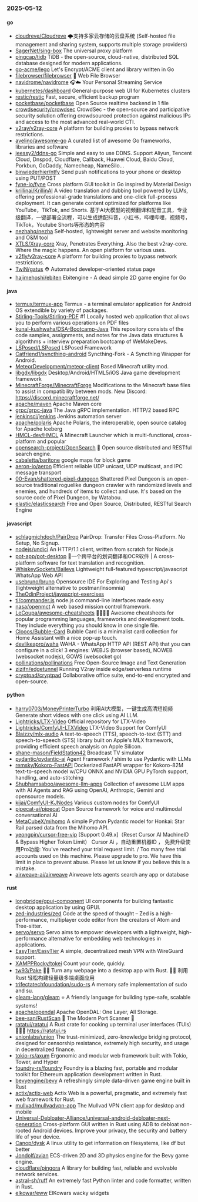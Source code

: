 ### 2025-05-12

#### go
* [cloudreve/Cloudreve](https://github.com/cloudreve/Cloudreve) 🌩支持多家云存储的云盘系统 (Self-hosted file management and sharing system, supports multiple storage providers)
* [SagerNet/sing-box](https://github.com/SagerNet/sing-box) The universal proxy platform
* [pingcap/tidb](https://github.com/pingcap/tidb) TiDB - the open-source, cloud-native, distributed SQL database designed for modern applications.
* [go-acme/lego](https://github.com/go-acme/lego) Let's Encrypt/ACME client and library written in Go
* [filebrowser/filebrowser](https://github.com/filebrowser/filebrowser) 📂 Web File Browser
* [navidrome/navidrome](https://github.com/navidrome/navidrome) 🎧☁️ Your Personal Streaming Service
* [kubernetes/dashboard](https://github.com/kubernetes/dashboard) General-purpose web UI for Kubernetes clusters
* [restic/restic](https://github.com/restic/restic) Fast, secure, efficient backup program
* [pocketbase/pocketbase](https://github.com/pocketbase/pocketbase) Open Source realtime backend in 1 file
* [crowdsecurity/crowdsec](https://github.com/crowdsecurity/crowdsec) CrowdSec - the open-source and participative security solution offering crowdsourced protection against malicious IPs and access to the most advanced real-world CTI.
* [v2ray/v2ray-core](https://github.com/v2ray/v2ray-core) A platform for building proxies to bypass network restrictions.
* [avelino/awesome-go](https://github.com/avelino/awesome-go) A curated list of awesome Go frameworks, libraries and software
* [jeessy2/ddns-go](https://github.com/jeessy2/ddns-go) Simple and easy to use DDNS. Support Aliyun, Tencent Cloud, Dnspod, Cloudflare, Callback, Huawei Cloud, Baidu Cloud, Porkbun, GoDaddy, Namecheap, NameSilo...
* [binwiederhier/ntfy](https://github.com/binwiederhier/ntfy) Send push notifications to your phone or desktop using PUT/POST
* [fyne-io/fyne](https://github.com/fyne-io/fyne) Cross platform GUI toolkit in Go inspired by Material Design
* [krillinai/KrillinAI](https://github.com/krillinai/KrillinAI) A video translation and dubbing tool powered by LLMs, offering professional-grade translations and one-click full-process deployment. It can generate content optimized for platforms like YouTube，TikTok, and Shorts. 基于AI大模型的视频翻译和配音工具，专业级翻译，一键部署全流程，可以生成适配抖音，小红书，哔哩哔哩，视频号，TikTok，Youtube Shorts等形态的内容
* [nezhahq/nezha](https://github.com/nezhahq/nezha) Self-hosted, lightweight server and website monitoring and O&M tool
* [XTLS/Xray-core](https://github.com/XTLS/Xray-core) Xray, Penetrates Everything. Also the best v2ray-core. Where the magic happens. An open platform for various uses.
* [v2fly/v2ray-core](https://github.com/v2fly/v2ray-core) A platform for building proxies to bypass network restrictions.
* [TwiN/gatus](https://github.com/TwiN/gatus) ⛑ Automated developer-oriented status page
* [hajimehoshi/ebiten](https://github.com/hajimehoshi/ebiten) Ebitengine - A dead simple 2D game engine for Go

#### java
* [termux/termux-app](https://github.com/termux/termux-app) Termux - a terminal emulator application for Android OS extendible by variety of packages.
* [Stirling-Tools/Stirling-PDF](https://github.com/Stirling-Tools/Stirling-PDF) #1 Locally hosted web application that allows you to perform various operations on PDF files
* [kunal-kushwaha/DSA-Bootcamp-Java](https://github.com/kunal-kushwaha/DSA-Bootcamp-Java) This repository consists of the code samples, assignments, and notes for the Java data structures & algorithms + interview preparation bootcamp of WeMakeDevs.
* [LSPosed/LSPosed](https://github.com/LSPosed/LSPosed) LSPosed Framework
* [Catfriend1/syncthing-android](https://github.com/Catfriend1/syncthing-android) Syncthing-Fork - A Syncthing Wrapper for Android.
* [MeteorDevelopment/meteor-client](https://github.com/MeteorDevelopment/meteor-client) Based Minecraft utility mod.
* [libgdx/libgdx](https://github.com/libgdx/libgdx) Desktop/Android/HTML5/iOS Java game development framework
* [MinecraftForge/MinecraftForge](https://github.com/MinecraftForge/MinecraftForge) Modifications to the Minecraft base files to assist in compatibility between mods. New Discord: https://discord.minecraftforge.net/
* [apache/maven](https://github.com/apache/maven) Apache Maven core
* [grpc/grpc-java](https://github.com/grpc/grpc-java) The Java gRPC implementation. HTTP/2 based RPC
* [jenkinsci/jenkins](https://github.com/jenkinsci/jenkins) Jenkins automation server
* [apache/polaris](https://github.com/apache/polaris) Apache Polaris, the interoperable, open source catalog for Apache Iceberg
* [HMCL-dev/HMCL](https://github.com/HMCL-dev/HMCL) A Minecraft Launcher which is multi-functional, cross-platform and popular
* [opensearch-project/OpenSearch](https://github.com/opensearch-project/OpenSearch) 🔎 Open source distributed and RESTful search engine.
* [cabaletta/baritone](https://github.com/cabaletta/baritone) google maps for block game
* [aeron-io/aeron](https://github.com/aeron-io/aeron) Efficient reliable UDP unicast, UDP multicast, and IPC message transport
* [00-Evan/shattered-pixel-dungeon](https://github.com/00-Evan/shattered-pixel-dungeon) Shattered Pixel Dungeon is an open-source traditional roguelike dungeon crawler with randomized levels and enemies, and hundreds of items to collect and use. It's based on the source code of Pixel Dungeon, by Watabou.
* [elastic/elasticsearch](https://github.com/elastic/elasticsearch) Free and Open Source, Distributed, RESTful Search Engine

#### javascript
* [schlagmichdoch/PairDrop](https://github.com/schlagmichdoch/PairDrop) PairDrop: Transfer Files Cross-Platform. No Setup, No Signup.
* [nodejs/undici](https://github.com/nodejs/undici) An HTTP/1.1 client, written from scratch for Node.js
* [pot-app/pot-desktop](https://github.com/pot-app/pot-desktop) 🌈一个跨平台的划词翻译和OCR软件 | A cross-platform software for text translation and recognition.
* [WhiskeySockets/Baileys](https://github.com/WhiskeySockets/Baileys) Lightweight full-featured typescript/javascript WhatsApp Web API
* [usebruno/bruno](https://github.com/usebruno/bruno) Opensource IDE For Exploring and Testing Api's (lightweight alternative to postman/insomnia)
* [TheOdinProject/javascript-exercises](https://github.com/TheOdinProject/javascript-exercises)
* [tj/commander.js](https://github.com/tj/commander.js) node.js command-line interfaces made easy
* [nasa/openmct](https://github.com/nasa/openmct) A web based mission control framework.
* [LeCoupa/awesome-cheatsheets](https://github.com/LeCoupa/awesome-cheatsheets) 👩‍💻👨‍💻 Awesome cheatsheets for popular programming languages, frameworks and development tools. They include everything you should know in one single file.
* [Clooos/Bubble-Card](https://github.com/Clooos/Bubble-Card) Bubble Card is a minimalist card collection for Home Assistant with a nice pop-up touch.
* [devlikeapro/waha](https://github.com/devlikeapro/waha) WAHA - WhatsApp HTTP API (REST API) that you can configure in a click! 3 engines: WEBJS (browser based), NOWEB (websocket nodejs), GOWS (websocket go)
* [pollinations/pollinations](https://github.com/pollinations/pollinations) Free Open-Source Image and Text Generation
* [zizifn/edgetunnel](https://github.com/zizifn/edgetunnel) Running V2ray inside edge/serverless runtime
* [cryptpad/cryptpad](https://github.com/cryptpad/cryptpad) Collaborative office suite, end-to-end encrypted and open-source.

#### python
* [harry0703/MoneyPrinterTurbo](https://github.com/harry0703/MoneyPrinterTurbo) 利用AI大模型，一键生成高清短视频 Generate short videos with one click using AI LLM.
* [Lightricks/LTX-Video](https://github.com/Lightricks/LTX-Video) Official repository for LTX-Video
* [Lightricks/ComfyUI-LTXVideo](https://github.com/Lightricks/ComfyUI-LTXVideo) LTX-Video Support for ComfyUI
* [Blaizzy/mlx-audio](https://github.com/Blaizzy/mlx-audio) A text-to-speech (TTS), speech-to-text (STT) and speech-to-speech (STS) library built on Apple's MLX framework, providing efficient speech analysis on Apple Silicon.
* [shane-mason/FieldStation42](https://github.com/shane-mason/FieldStation42) Broadcast TV simulator
* [pydantic/pydantic-ai](https://github.com/pydantic/pydantic-ai) Agent Framework / shim to use Pydantic with LLMs
* [remsky/Kokoro-FastAPI](https://github.com/remsky/Kokoro-FastAPI) Dockerized FastAPI wrapper for Kokoro-82M text-to-speech model w/CPU ONNX and NVIDIA GPU PyTorch support, handling, and auto-stitching
* [Shubhamsaboo/awesome-llm-apps](https://github.com/Shubhamsaboo/awesome-llm-apps) Collection of awesome LLM apps with AI Agents and RAG using OpenAI, Anthropic, Gemini and opensource models.
* [kijai/ComfyUI-KJNodes](https://github.com/kijai/ComfyUI-KJNodes) Various custom nodes for ComfyUI
* [pipecat-ai/pipecat](https://github.com/pipecat-ai/pipecat) Open Source framework for voice and multimodal conversational AI
* [MetaCubeX/mihomo](https://github.com/MetaCubeX/mihomo) A simple Python Pydantic model for Honkai: Star Rail parsed data from the Mihomo API.
* [yeongpin/cursor-free-vip](https://github.com/yeongpin/cursor-free-vip) [Support 0.49.x]（Reset Cursor AI MachineID & Bypass Higher Token Limit） Cursor Ai ，自动重置机器ID ， 免费升级使用Pro功能: You've reached your trial request limit. / Too many free trial accounts used on this machine. Please upgrade to pro. We have this limit in place to prevent abuse. Please let us know if you believe this is a mistake.
* [airweave-ai/airweave](https://github.com/airweave-ai/airweave) Airweave lets agents search any app or database

#### rust
* [longbridge/gpui-component](https://github.com/longbridge/gpui-component) UI components for building fantastic desktop application by using GPUI.
* [zed-industries/zed](https://github.com/zed-industries/zed) Code at the speed of thought – Zed is a high-performance, multiplayer code editor from the creators of Atom and Tree-sitter.
* [servo/servo](https://github.com/servo/servo) Servo aims to empower developers with a lightweight, high-performance alternative for embedding web technologies in applications.
* [EasyTier/EasyTier](https://github.com/EasyTier/EasyTier) A simple, decentralized mesh VPN with WireGuard support.
* [XAMPPRocky/tokei](https://github.com/XAMPPRocky/tokei) Count your code, quickly.
* [tw93/Pake](https://github.com/tw93/Pake) 🤱🏻 Turn any webpage into a desktop app with Rust. 🤱🏻 利用 Rust 轻松构建轻量级多端桌面应用
* [trifectatechfoundation/sudo-rs](https://github.com/trifectatechfoundation/sudo-rs) A memory safe implementation of sudo and su.
* [gleam-lang/gleam](https://github.com/gleam-lang/gleam) ⭐️ A friendly language for building type-safe, scalable systems!
* [apache/opendal](https://github.com/apache/opendal) Apache OpenDAL: One Layer, All Storage.
* [bee-san/RustScan](https://github.com/bee-san/RustScan) 🤖 The Modern Port Scanner 🤖
* [ratatui/ratatui](https://github.com/ratatui/ratatui) A Rust crate for cooking up terminal user interfaces (TUIs) 👨‍🍳🐀 https://ratatui.rs
* [unionlabs/union](https://github.com/unionlabs/union) The trust-minimized, zero-knowledge bridging protocol, designed for censorship resistance, extremely high security, and usage in decentralized finance.
* [tokio-rs/axum](https://github.com/tokio-rs/axum) Ergonomic and modular web framework built with Tokio, Tower, and Hyper
* [foundry-rs/foundry](https://github.com/foundry-rs/foundry) Foundry is a blazing fast, portable and modular toolkit for Ethereum application development written in Rust.
* [bevyengine/bevy](https://github.com/bevyengine/bevy) A refreshingly simple data-driven game engine built in Rust
* [actix/actix-web](https://github.com/actix/actix-web) Actix Web is a powerful, pragmatic, and extremely fast web framework for Rust.
* [mullvad/mullvadvpn-app](https://github.com/mullvad/mullvadvpn-app) The Mullvad VPN client app for desktop and mobile
* [Universal-Debloater-Alliance/universal-android-debloater-next-generation](https://github.com/Universal-Debloater-Alliance/universal-android-debloater-next-generation) Cross-platform GUI written in Rust using ADB to debloat non-rooted Android devices. Improve your privacy, the security and battery life of your device.
* [Canop/dysk](https://github.com/Canop/dysk) A linux utility to get information on filesystems, like df but better
* [Jondolf/avian](https://github.com/Jondolf/avian) ECS-driven 2D and 3D physics engine for the Bevy game engine.
* [cloudflare/pingora](https://github.com/cloudflare/pingora) A library for building fast, reliable and evolvable network services.
* [astral-sh/ruff](https://github.com/astral-sh/ruff) An extremely fast Python linter and code formatter, written in Rust.
* [elkowar/eww](https://github.com/elkowar/eww) ElKowars wacky widgets
